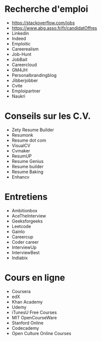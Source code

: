 # Recherche d'emploi

- https://stackoverflow.com/jobs
- https://www.abg.asso.fr/fr/candidatOffres
- Linkedin
- Indeed
- Emploitic
- Careerealism
- Job-Hunt
- JobBait
- Careercloud
- GM4JH
- Personalbrandingblog
- Jibberjobber
- Cvite
- Emploipartner
- Naukri

# Conseils sur les C.V.

- Zety Resume Builder
- Resumonk
- Resume dot com
- VisualCV
- Cvmaker
- ResumUP
- Resume Genius
- Resume builder
- Resume Baking
- Enhancv

# Entretiens

- Ambitionbox
- AceTheInterview
- Geeksforgeeks
- Leetcode
- Gainlo
- Careercup
- Coder career
- InterviewUp
- InterviewBest
- Indiabix

# Cours en ligne

- Coursera
- edX
- Khan Academy
- Udemy
- iTunesU Free Courses
- MIT OpenCourseWare
- Stanford Online
- Codecademy
- Open Culture Online Courses
